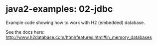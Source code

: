 # java2-examples: 02-jdbc
Example code showing how to work with H2 (embedded) database.

See the docs here: http://www.h2database.com/html/features.html#in_memory_databases

